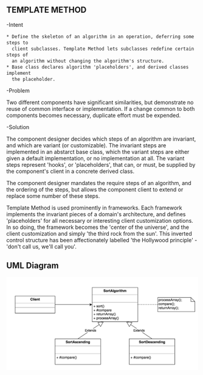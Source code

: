 TEMPLATE METHOD
---------------
   
-Intent

    * Define the skeleton of an algorithm in an operation, deferring some steps to
      client subclasses. Template Method lets subclasses redefine certain steps of
      an algorithm without changing the algorithm's structure.
    * Base class declares algorithm 'placeholders', and derived classes implement
      the placeholder.  
    
-Problem
    
   Two different components have significant similarities, but demonstrate no reuse
   of common interface or implementation. If a change common to both components
   becomes necessary, duplicate effort must be expended.  
         
-Solution

   The component designer decides which steps of an algorithm are invariant, and
   which are variant (or customizable). The invariant steps are implemented in an
   abstarct base class, which the variant steps are either given a default
   implementation, or no implementation at all. The variant steps represent 'hooks',
   or 'placeholders', that can, or must, be supplied by the component's client in a
   concrete derived class.
      
   The component designer mandates the require steps of an algorithm, and the
   ordering of the steps, but allows the component client to extend or replace
   some number of these steps.
      
   Template Method is used prominently in frameworks. Each framework implements the
   invariant pieces of a domain's architecture, and defines 'placeholders' for all
   necessary or interesting client customization options. In so doing, the framework
   becomes the 'center of the universe', and the client customization and simply
   'the third rock from the sun'. This inverted control structure has been affectionately
   labelled 'the Hollywood principle' - 'don't call us, we'll call you'.
   
UML Diagram
-----------
![](../screenshots/template.png)   
      
